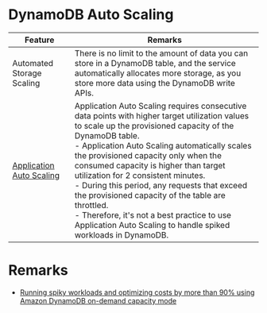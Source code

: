 # DynamoDB Auto Scaling
 
| Feature                                                                                                                                  | Remarks                                                                                                                                                                                                                                                                                                                                                                                                                                                                                                                                                           |
|------------------------------------------------------------------------------------------------------------------------------------------|-------------------------------------------------------------------------------------------------------------------------------------------------------------------------------------------------------------------------------------------------------------------------------------------------------------------------------------------------------------------------------------------------------------------------------------------------------------------------------------------------------------------------------------------------------------------|
| Automated Storage Scaling                                                                                                                | There is no limit to the amount of data you can store in a DynamoDB table, and the service automatically allocates more storage, as you store more data using the DynamoDB write APIs.                                                                                                                                                                                                                                                                                                                                                                            |
| [Application Auto Scaling](https://docs.aws.amazon.com/amazondynamodb/latest/developerguide/AutoScaling.html)                            | Application Auto Scaling requires consecutive data points with higher target utilization values to scale up the provisioned capacity of the DynamoDB table. <br/>- Application Auto Scaling automatically scales the provisioned capacity only when the consumed capacity is higher than target utilization for 2 consistent minutes. <br/>- During this period, any requests that exceed the provisioned capacity of the table are throttled. <br/>- Therefore, it's not a best practice to use Application Auto Scaling to handle spiked workloads in DynamoDB. |

# Remarks
- [Running spiky workloads and optimizing costs by more than 90% using Amazon DynamoDB on-demand capacity mode](https://aws.amazon.com/blogs/database/running-spiky-workloads-and-optimizing-costs-by-more-than-90-using-amazon-dynamodb-on-demand-capacity-mode/)
